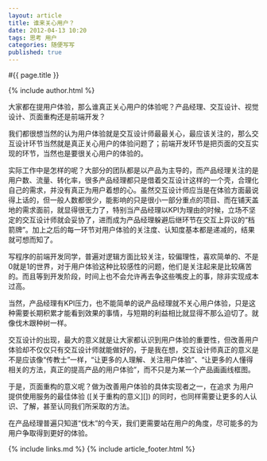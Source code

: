 ```yaml
---
layout: article
title: 谁来关心用户？
date: 2012-04-13 10:20
tags: 思考 用户
categories: 随便写写
published: true
---
```


#{{ page.title }}

{% include author.html %}

大家都在提用户体验，那么谁真正关心用户的体验呢？产品经理、交互设计、视觉设计、页面重构还是前端开发？

我们都很想当然的认为用户体验就是交互设计师最最关心，最应该关注的，那么交互设计环节当然就是真正关心用户的体验问题了；前端开发环节是把页面的交互实现的环节，当然也是要很关心用户的体验的。

实际工作中是怎样的呢？大部分的团队都是以产品为主导的，而产品经理关注的是用户数、流量、转化率，很多产品经理都只是借着交互设计这样的一个壳，合理化自己的需求，并没有真正为用户着想的心。虽然交互设计师应当是在体验方面最说得上话的，但一般人数都很少，能影响的只是很小一部分重点的项目、而在铺天盖地的需求面前，就显得很无力了，特别当产品经理以KPI为理由的时候，立场不坚定的交互设计师就会妥协了，进而成为产品经理躲避后继环节在交互上异议的“档箭牌”。加上之后的每一环节对用户体验的关注度、认知度基本都是递减的，结果就可想而知了。

写程序的前端开发同学，普遍对逻辑方面比较关注，较偏理性，喜欢简单的、不是0就是1的世界，对于用户体验这种比较感性的问题，他们是关注起来是比较痛苦的。而且等到开发阶段，时间上也不会允许再去争这些嘴皮上的事，除非实现成本过高。

当然，产品经理有KPI压力，也不能简单的说产品经理就不关心用户体验，只是这种需要长期积累才能看到效果的事情，与短期的利益相比就显得不那么迫切了。就像伐木跟种树一样。

交互设计的出现，最大的意义就是让大家都认识到用户体验的重要性，但改善用户体验却不仅仅只有交互设计师就能做好的，于是我在想，交互设计师真正的意义是不是应该像“传教士”一样，“让更多的人理解、关注用户体验”、“让更多的人懂得相关的方法，真正的提高产品的用户体验”，而不只是为某一个产品画画线框图。

于是，页面重构的意义呢？做为改善用户体验的具体实现者之一，在追求 为用户提供使用服务的最佳体验 ([关于重构的意义][]) 的同时，也同样需要让更多的人认识、了解，甚至认同我们所采取的方法。

在产品经理普遍只知道“伐木”的今天，我们更需要站在用户的角度，尽可能多的为用户争取得到更好的体验。

{% include links.md %}
{% include article_footer.html %}
